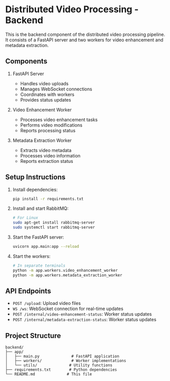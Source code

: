 # Distributed Video Processing - Backend

This is the backend component of the distributed video processing pipeline. It consists of a FastAPI server and two workers for video enhancement and metadata extraction.

## Components

1. FastAPI Server
   - Handles video uploads
   - Manages WebSocket connections
   - Coordinates with workers
   - Provides status updates

2. Video Enhancement Worker
   - Processes video enhancement tasks
   - Performs video modifications
   - Reports processing status

3. Metadata Extraction Worker
   - Extracts video metadata
   - Processes video information
   - Reports extraction status

## Setup Instructions

1. Install dependencies:
   ```bash
   pip install -r requirements.txt
   ```

2. Install and start RabbitMQ:
   ```bash
   # For Linux
   sudo apt-get install rabbitmq-server
   sudo systemctl start rabbitmq-server
   ```

3. Start the FastAPI server:
   ```bash
   uvicorn app.main:app --reload
   ```

4. Start the workers:
   ```bash
   # In separate terminals
   python -m app.workers.video_enhancement_worker
   python -m app.workers.metadata_extraction_worker
   ```

## API Endpoints

- `POST /upload`: Upload video files
- `WS /ws`: WebSocket connection for real-time updates
- `POST /internal/video-enhancement-status`: Worker status updates
- `POST /internal/metadata-extraction-status`: Worker status updates

## Project Structure

```
backend/
├── app/
│   ├── main.py              # FastAPI application
│   ├── workers/             # Worker implementations
│   └── utils/              # Utility functions
├── requirements.txt        # Python dependencies
└── README.md              # This file
``` 